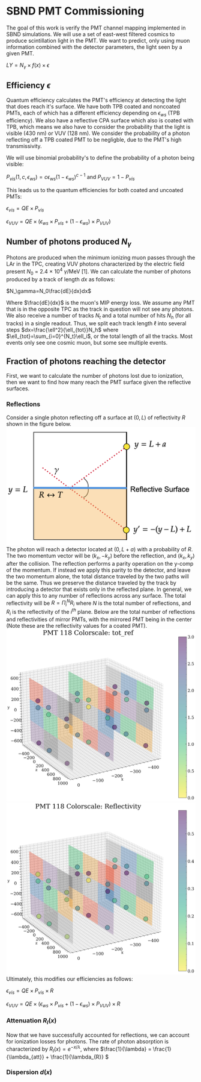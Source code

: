 # SBND PMT Commissioning

The goal of this work is verify the PMT channel mapping implemented in SBND simulations. We will use a set of east-west filtered cosmics to produce scintillation light in the PMT. We want to predict, only using muon information combined with the detector parameters, the light seen by a given PMT.

$LY = N_\gamma \times f(x) \times \epsilon$

## Efficiency $\epsilon$
Quantum efficiency calculates the PMT's efficiency at detecting the light that does reach it's surface. We have both TPB coated and noncoated PMTs, each of which has a different efficiency depending on $\epsilon_{ws}$ (TPB efficiency). We also have a reflective CPA surface which also is coated with TPB, which means we also have to consider the probability that the light is visible (430 nm) or VUV (128 nm). We consider the probability of a photon reflecting off a TPB coated PMT to be negligble, due to the PMT's high transmissivity. 

We will use binomial probability's to define the probability of a photon being visible:


$P_{vis}(1,c,\epsilon_{ws}) = c \epsilon_{ws} (1-\epsilon_{ws})^{c-1}$ and $P_{VUV} = 1-P_{vis}$


This leads us to the quantum efficiencies for both coated and uncoated PMTs:

$\epsilon_{vis} = QE \times P_{vis}$

$\epsilon_{VUV} = QE\times (\epsilon_{ws} \times P_{vis} + (1-\epsilon_{ws}) \times P_{VUV})$


## Number of photons produced $N_\gamma$
Photons are produced when the minimum ionizing muon passes through the LAr in the TPC, creating VUV photons characterized by the electric field present $N_0$ = 2.4 $\times$ 10$^4$ $\gamma$/MeV [1]. We can calculate the number of photons produced by a track of length $dx$ as follows:

$N_\gamma=N_0\frac{dE}{dx}dx$

Where $\frac{dE}{dx}$ is the muon's MIP energy loss. We assume any PMT that is in the opposite TPC as the track in question will not see any photons. We also receive a number of tracks $N_t$ and a total number of hits $N_h$ (for all tracks) in a single readout. Thus, we split each track length $\ell$ into several steps $dx=\frac{\ell^2}{\ell_{tot}}N_h$ where $\ell_{tot}=\sum_{i=0}^{N_t}\ell_i$, or the total length of all the tracks. Most events only see one cosmic muon, but some see multiple events.

## Fraction of photons reaching the detector
First, we want to calculate the number of photons lost due to ionization, then we want to find how many reach the PMT surface given the reflective surfaces.
### Reflections
Consider a single photon reflecting off a surface at $(0,L)$ of reflectivity $R$ shown in the figure below.
![reflection](/pred_scripts/Images/reflection.png)
The photon will reach a detector located at $(0,L+a)$ with a probability of $R$. The two momentum vector will be $(k_x,-k_y)$ before the reflection, and $(k_x,k_y)$ after the collision. The reflection performs a parity operation on the y-comp of the momentum. If instead we apply this parity to the detector, and leave the two momentum alone, the total distance traveled by the two paths will be the same. Thus we preserve the distance traveled by the track by introducing a detector that exists only in the reflected plane. In general, we can apply this to any number of reflections across any surface. The total reflectivity will be $R=\Pi_i^NR_i$ where $N$ is the total number of reflections, and $R_i$ is the reflectivity of the $i^{th}$ plane. Below are the total number of reflections and reflectivities of mirror PMTs, with the mirrored PMT being in the center (Note these are the reflectivity values for a coated PMT).
![coated_ref](/pred_scripts/Plots/PMT118ckey__tot_ref.jpg)
![coated_ref](/pred_scripts/Plots/PMT118ckey__Reflectivity.jpg)
Ultimately, this modifies our efficiencies as follows: 

$\epsilon_{vis} = QE \times P_{vis} \times R$

$\epsilon_{VUV} = QE\times (\epsilon_{ws} \times P_{vis} + (1-\epsilon_{ws}) \times P_{VUV}) \times R$ 


### Attenuation $R_I(x)$
Now that we have successfully accounted for reflections, we can account for ionization losses for photons. The rate of photon absorption is characterized by $R_I(x)=e^{-x/\lambda}$, where $\frac{1}{\lambda} = \frac{1}{\lambda_{att}} + \frac{1}{\lambda_{R}} $

### Dispersion $d(x)$







